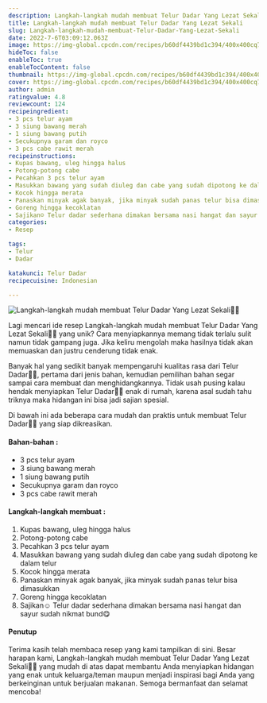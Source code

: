 ```yaml
---
description: Langkah-langkah mudah membuat Telur Dadar Yang Lezat Sekali"
title: Langkah-langkah mudah membuat Telur Dadar Yang Lezat Sekali
slug: Langkah-langkah-mudah-membuat-Telur-Dadar-Yang-Lezat-Sekali
date: 2022-7-6T03:09:12.063Z
image: https://img-global.cpcdn.com/recipes/b60df4439bd1c394/400x400cq70/photo.jpg
hideToc: false
enableToc: true
enableTocContent: false
thumbnail: https://img-global.cpcdn.com/recipes/b60df4439bd1c394/400x400cq70/photo.jpg
cover: https://img-global.cpcdn.com/recipes/b60df4439bd1c394/400x400cq70/photo.jpg
author: admin
ratingvalue: 4.8
reviewcount: 124
recipeingredient:
- 3 pcs telur ayam
- 3 siung bawang merah
- 1 siung bawang putih
- Secukupnya garam dan royco
- 3 pcs cabe rawit merah
recipeinstructions:
- Kupas bawang, uleg hingga halus
- Potong-potong cabe
- Pecahkan 3 pcs telur ayam
- Masukkan bawang yang sudah diuleg dan cabe yang sudah dipotong ke dalam telur
- Kocok hingga merata
- Panaskan minyak agak banyak, jika minyak sudah panas telur bisa dimasukkan
- Goreng hingga kecoklatan
- Sajikan☺️ Telur dadar sederhana dimakan bersama nasi hangat dan sayur sudah nikmat bund😋
categories:
- Resep

tags:
- Telur
- Dadar

katakunci: Telur Dadar
recipecuisine: Indonesian

---
```


![Langkah-langkah mudah membuat Telur Dadar Yang Lezat Sekali👩‍🍳](https://img-global.cpcdn.com/recipes/b60df4439bd1c394/400x400cq70/photo.jpg)

Lagi mencari ide resep Langkah-langkah mudah membuat Telur Dadar Yang Lezat Sekali👩‍🍳 yang unik? Cara menyiapkannya memang tidak terlalu sulit namun tidak gampang juga. Jika keliru mengolah maka hasilnya tidak akan memuaskan dan justru cenderung tidak enak.

Banyak hal yang sedikit banyak mempengaruhi kualitas rasa dari Telur Dadar👩‍🍳, pertama dari jenis bahan, kemudian pemilihan bahan segar sampai cara membuat dan menghidangkannya. Tidak usah pusing kalau hendak menyiapkan Telur Dadar👩‍🍳 enak di rumah, karena asal sudah tahu triknya maka hidangan ini bisa jadi sajian spesial.

Di bawah ini ada beberapa cara mudah dan praktis untuk membuat Telur Dadar👩‍🍳 yang siap dikreasikan.

<!--inarticleads1-->

#### Bahan-bahan :

- 3 pcs telur ayam
- 3 siung bawang merah
- 1 siung bawang putih
- Secukupnya garam dan royco
- 3 pcs cabe rawit merah

<!--inarticleads2-->

#### Langkah-langkah membuat :

1. Kupas bawang, uleg hingga halus
1. Potong-potong cabe
1. Pecahkan 3 pcs telur ayam
1. Masukkan bawang yang sudah diuleg dan cabe yang sudah dipotong ke dalam telur
1. Kocok hingga merata
1. Panaskan minyak agak banyak, jika minyak sudah panas telur bisa dimasukkan
1. Goreng hingga kecoklatan
1. Sajikan☺️ Telur dadar sederhana dimakan bersama nasi hangat dan sayur sudah nikmat bund😋

#### Penutup

Terima kasih telah membaca resep yang kami tampilkan di sini. Besar harapan kami, Langkah-langkah mudah membuat Telur Dadar Yang Lezat Sekali👩‍🍳 yang mudah di atas dapat membantu Anda menyiapkan hidangan yang enak untuk keluarga/teman maupun menjadi inspirasi bagi Anda yang berkeinginan untuk berjualan makanan. Semoga bermanfaat dan selamat mencoba!